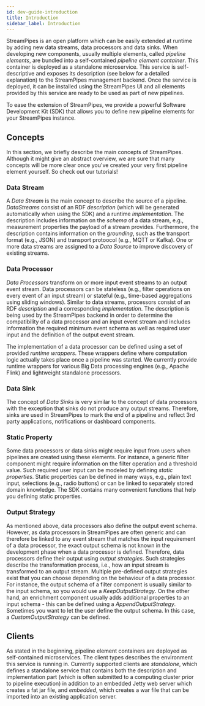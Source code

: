 ```yaml
---
id: dev-guide-introduction
title: Introduction
sidebar_label: Introduction
---
```


StreamPipes is an open platform which can be easily extended at runtime by adding new data streams, data processors and data sinks.
When developing new components, usually multiple elements, called _pipeline elements_, are bundled into a self-contained _pipeline element container_. This container is deployed as a standalone microservice. This service is self-descriptive and exposes its description (see below for a detailed explanation) to the StreamPipes management backend. Once the service is deployed, it can be installed using the StreamPipes UI and all elements provided by this service are ready to be used as part of new pipelines.

To ease the extension of StreamPipes, we provide a powerful Software Development Kit (SDK) that allows you to define new pipeline elements for your StreamPipes instance.

## Concepts

In this section, we briefly describe the main concepts of StreamPipes. Although it might give an abstract overview, we are sure that many concepts will be more clear once you've created your very first pipeline element yourself. So check out our tutorials!

### Data Stream

A _Data Stream_ is the main concept to describe the source of a pipeline. _DataStreams_ consist of
an RDF _description_ (which will be generated automatically when using the SDK) and a runtime
_implementation_. The description includes information on the _schema_ of a data stream, e.g., measurement properties the payload of a stream provides.
Furthermore, the description contains information on the _grounding_, such as the transport format (e.g., JSON) and transport protoocol (e.g., MQTT or Kafka).
One or more data streams are assigned to a _Data Source_ to improve discovery of existing streams.

### Data Processor
_Data Processors_ transform on or more input event streams to an output event stream. Data processors can be stateless (e.g., filter operations on every event of an input stream) or stateful (e.g., time-based aggregations using sliding windows).
Similar to data streams, processors consist of an RDF _description_ and a corresponding _implementation_. The description is being used by the StreamPipes backend in order to determine the compatibility of a data processor and an input event stream and includes information the required minimum event schema as well as required user input and the definition of the output event stream.

The implementation of a data processor can be defined using a set of provided _runtime wrappers_. These wrappers define where computation logic actually takes place once a pipeline was started. We currently provide runtime wrappers for various Big Data processing engines (e.g., Apache Flink) and lightweight standalone processors.

### Data Sink
The concept of _Data Sinks_ is very similar to the concept of data processors with the exception that sinks do not produce any output streams.
Therefore, sinks are used in StreamPipes to mark the end of a pipeline and reflect 3rd party applications, notifications or dashboard components.

### Static Property
Some data processors or data sinks might require input from users when pipelines are created using these elements.
For instance, a generic filter component might require information on the filter operation and a threshold value.
Such required user input can be modeled by defining _static properties_. Static properties can be defined in many ways, e.g., plain text input, selections (e.g., radio buttons) or can be linked to separately stored domain knowledge.
The SDK contains many convenient functions that help you defining static properties.

### Output Strategy
As mentioned above, data processors also define the output event schema. However, as data processors in StreamPipes are often generic and can therefore be linked to any event stream that matches the input requirement of a data processor, the exact output schema is not known in the development phase when a data processor is defined.
Therefore, data processors define their output using _output strategies_. Such strategies describe the transformation process, i.e., how an input stream is transformed to an output stream.
Multiple pre-defined output strategies exist that you can choose depending on the behaviour of a data processor.
For instance, the output schema of a filter component is usually similar to the input schema, so you would use a _KeepOutputStrategy_.
On the other hand, an enrichment component usually adds additional properties to an input schema - this can be defined using a _AppendOutputStrategy_.
Sometimes you want to let the user define the output schema. In this case, a _CustomOutputStrategy_ can be defined.

## Clients

As stated in the beginning, pipeline element containers are deployed as self-contained microservices. The client types describes the environment this service is running in.
Currently supported clients are _standalone_, which defines a standalone service that contains both the description and implementation part (which is often submitted to a computing cluster prior to pipeline execution) in addition to an embedded Jetty web server which creates a fat jar file, and _embedded_, which creates a war file that can be imported into an existing application server.

